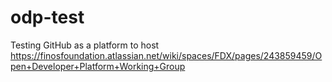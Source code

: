 # odp-test
Testing GitHub as a platform to host https://finosfoundation.atlassian.net/wiki/spaces/FDX/pages/243859459/Open+Developer+Platform+Working+Group

